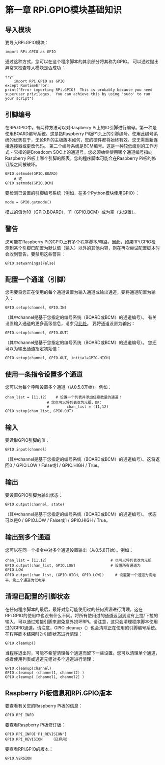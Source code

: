# 第一章 RPi.GPIO模块基础知识

## 导入模块
要导入RPi.GPIO模块：
```
import RPi.GPIO as GPIO
```
通过这种方式，您可以在这个程序脚本的其余部分将其称为GPIO。
可以通过抛出异常来检查导入模块是否成功：
```
try:
    import RPi.GPIO as GPIO
except RuntimeError:
print("Error importing RPi.GPIO!  This is probably because you need superuser privileges.  You can achieve this by using 'sudo' to run your script")
```
## 引脚编号
在RPi.GPIO中，有两种方法可以对Raspberry Pi上的IO引脚进行编号。第一种是使用BOARD编号系统。这是指Raspberry Pi板P1头上的引脚编号。使用此编号系统的优势在于，无论RPi的主板版本如何，您的硬件都将始终有效。您无需重新连接连接器或更改代码。
第二个编号系统是BCM编号。这是一种较低级别的工作方式 - 它指的是Broadcom SOC上的通道号。您必须始终使用哪个通道编号指向Raspberry Pi板上哪个引脚的图表。您的程序脚本可能会在Raspberry Pi板的修订版之间被破坏。
```
GPIO.setmode(GPIO.BOARD)
    # 或
GPIO.setmode(GPIO.BCM)
```
要检测已设置的引脚编号系统（例如，在多个Python模块使用GPIO）：
```
mode = GPIO.getmode()
```
模式的值为10（GPIO.BOARD），11（GPIO.BCM）或为空（未设置）。

## 警告
您可能在Raspberry Pi的GPIO上有多个程序脚本/电路。因此，如果RPi.GPIO检测到某个引脚已配置为默认值（输入）以外的其他内容，则在再次尝试配置脚本时会收到警告。要禁用这些警告：
```
GPIO.setwarnings(False)
```

## 配置一个通道（引脚）
您需要将您正在使用的每个通道设置为输入通道或输出通道。要将通道配置为输入：
```
GPIO.setup(channel, GPIO.IN)
```
（其中channel是基于您指定的编号系统（BOARD或BCM）的通道编号）。
有关设置输入通道的更多高级信息，请参见[此处](https://github.com/ryanlee65536/raspberry-gpio-python-zh/blob/master/docs/%E7%AC%AC%E4%BA%8C%E7%AB%A0_%E8%BE%93%E5%85%A5.md)。
要将通道设置为输出：
```
GPIO.setup(channel, GPIO.OUT)
```
（其中channel是基于您指定的编号系统（BOARD或BCM）的通道编号）。
您还可以为输出通道指定初始值：
```
GPIO.setup(channel, GPIO.OUT, initial=GPIO.HIGH)
```

## 使用一条指令设置多个通道
您可以为每个呼叫设置多个通道（从0.5.8开始）。例如：
```
chan_list = [11,12]    # 设置一个列表并添加任意数量的通道！
                   # 您也可以将列表改为元组，即：
                   #		chan_list = (11,12)
GPIO.setup(chan_list, GPIO.OUT)
```

## 输入
要读取GPIO引脚的值：
```
GPIO.input(channel)
```
（其中channel是基于您指定的编号系统（BOARD或BCM）的通道编号）。这将返回0 / GPIO.LOW / False或1 / GPIO.HIGH / True。

## 输出
要设置GPIO引脚为输出状态：
```
GPIO.output(channel, state)
```
（其中channel是基于您指定的编号系统（BOARD或BCM）的通道编号）。
状态可以是0 / GPIO.LOW / False或1 / GPIO.HIGH / True。

## 输出到多个通道
您可以在同一个指令中对多个通道设置输出（从0.5.8开始）。例如：
```
chan_list = [11,12]                             # 也可以将列表改为元组
GPIO.output(chan_list, GPIO.LOW)                # 设置所有通道为 GPIO.LOW
GPIO.output(chan_list, (GPIO.HIGH, GPIO.LOW))     # 设置第一个通道为高电平，第二个通道为低电平
```

## 清理已配置的引脚状态
在任何程序脚本的最后，最好对您可能使用过的任何资源进行清理。这在RPi.GPIO的使用中也没有什么不同。将所有使用过的通道返回到没有上拉/下拉的输入，可以通过短接引脚来避免意外损坏RPi。请注意，这只会清理程序脚本使用过的GPIO通道。请注意，GPIO.cleanup（）也会清除正在使用的引脚编号系统。
在程序脚本结束时对引脚状态进行清理：
```
GPIO.cleanup()
```
当程序退出时，可能不希望清理每个通道而留下一些设置。您可以清理单个通道，或者使用列表或通道元组对多个通道进行清理：
```
GPIO.cleanup(channel)
GPIO.cleanup( (channel1, channel2) )
GPIO.cleanup( [channel1, channel2] )
```

## Raspberry Pi板信息和RPi.GPIO版本
要查看有关您的Raspberry Pi板的信息：
```
GPIO.RPI_INFO
```
要查看Raspberry Pi板修订版：
```
GPIO.RPI_INFO['P1_REVISION']
GPIO.RPI_REVISION    （已弃用）
```
要查看RPi.GPIO的版本：
```
GPIO.VERSION
```
